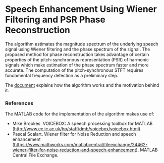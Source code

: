 # Speech Enhancement Using Wiener Filtering and PSR Phase Reconstruction

The algorithm estimates the magnitude spectrum of the underlying speech signal using Wiener filtering and the phase spectrum of the signal. The proposed method for phase reconstruction takes advantage of certain properties of the pitch-synchronous representation (PSR) of harmonic signals which make estimation of the phase spectrum faster and more accurate. The computation of the pitch-synchronous STFT requires fundamental frequency detection as a preliminary step.

The [document](https://github.com/geetkhatri/speech-enhancement-psr/blob/master/Speech%20Enhancement%20Using%20Wiener%20Filtering%20and%20PSR%20Phase%20Reconstruction.pdf) explains how the algorithm works and the motivation behind it.

### References

The MATLAB code for the implementation of the algorithm makes use of:

- Mike Brookes. VOICEBOX: A speech processing toolbox for MATLAB (http://www.ee.ic.ac.uk/hp/staff/dmb/voicebox/voicebox.html).
- Pascal Scalart. Wiener filter for Noise Reduction and speech enhancement (https://www.mathworks.com/matlabcentral/fileexchange/24462-wiener-filter-for-noise-reduction-and-speech-enhancement), MATLAB Central File Exchange.
